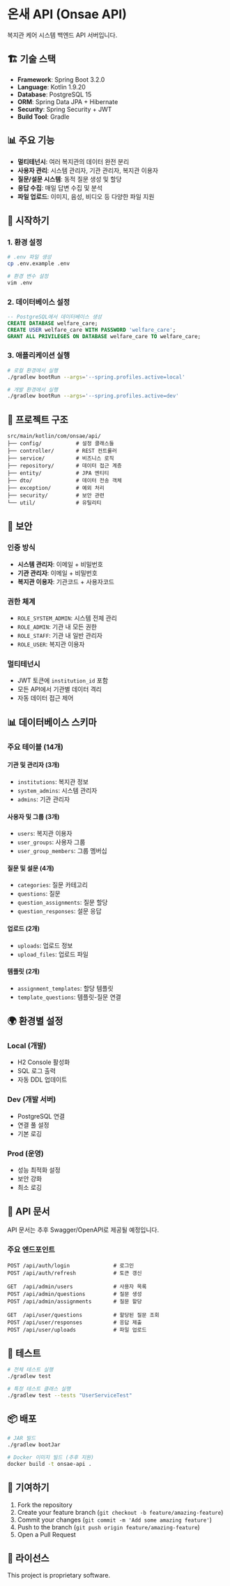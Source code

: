 # 온새 API (Onsae API)

복지관 케어 시스템 백엔드 API 서버입니다.

## 🏗️ 기술 스택

- **Framework**: Spring Boot 3.2.0
- **Language**: Kotlin 1.9.20
- **Database**: PostgreSQL 15
- **ORM**: Spring Data JPA + Hibernate
- **Security**: Spring Security + JWT
- **Build Tool**: Gradle

## 📊 주요 기능

- **멀티테넌시**: 여러 복지관의 데이터 완전 분리
- **사용자 관리**: 시스템 관리자, 기관 관리자, 복지관 이용자
- **질문/설문 시스템**: 동적 질문 생성 및 할당
- **응답 수집**: 매일 답변 수집 및 분석
- **파일 업로드**: 이미지, 음성, 비디오 등 다양한 파일 지원

## 🚀 시작하기

### 1. 환경 설정

```bash
# .env 파일 생성
cp .env.example .env

# 환경 변수 설정
vim .env
```

### 2. 데이터베이스 설정

```sql
-- PostgreSQL에서 데이터베이스 생성
CREATE DATABASE welfare_care;
CREATE USER welfare_care WITH PASSWORD 'welfare_care';
GRANT ALL PRIVILEGES ON DATABASE welfare_care TO welfare_care;
```

### 3. 애플리케이션 실행

```bash
# 로컬 환경에서 실행
./gradlew bootRun --args='--spring.profiles.active=local'

# 개발 환경에서 실행
./gradlew bootRun --args='--spring.profiles.active=dev'
```

## 📁 프로젝트 구조

```
src/main/kotlin/com/onsae/api/
├── config/           # 설정 클래스들
├── controller/       # REST 컨트롤러
├── service/          # 비즈니스 로직
├── repository/       # 데이터 접근 계층
├── entity/           # JPA 엔티티
├── dto/              # 데이터 전송 객체
├── exception/        # 예외 처리
├── security/         # 보안 관련
└── util/             # 유틸리티
```

## 🔐 보안

### 인증 방식
- **시스템 관리자**: 이메일 + 비밀번호
- **기관 관리자**: 이메일 + 비밀번호
- **복지관 이용자**: 기관코드 + 사용자코드

### 권한 체계
- `ROLE_SYSTEM_ADMIN`: 시스템 전체 관리
- `ROLE_ADMIN`: 기관 내 모든 권한
- `ROLE_STAFF`: 기관 내 일반 관리자
- `ROLE_USER`: 복지관 이용자

### 멀티테넌시
- JWT 토큰에 `institution_id` 포함
- 모든 API에서 기관별 데이터 격리
- 자동 데이터 접근 제어

## 📊 데이터베이스 스키마

### 주요 테이블 (14개)

#### 기관 및 관리자 (3개)
- `institutions`: 복지관 정보
- `system_admins`: 시스템 관리자
- `admins`: 기관 관리자

#### 사용자 및 그룹 (3개)
- `users`: 복지관 이용자
- `user_groups`: 사용자 그룹
- `user_group_members`: 그룹 멤버십

#### 질문 및 설문 (4개)
- `categories`: 질문 카테고리
- `questions`: 질문
- `question_assignments`: 질문 할당
- `question_responses`: 설문 응답

#### 업로드 (2개)
- `uploads`: 업로드 정보
- `upload_files`: 업로드 파일

#### 템플릿 (2개)
- `assignment_templates`: 할당 템플릿
- `template_questions`: 템플릿-질문 연결

## 🌍 환경별 설정

### Local (개발)
- H2 Console 활성화
- SQL 로그 출력
- 자동 DDL 업데이트

### Dev (개발 서버)
- PostgreSQL 연결
- 연결 풀 설정
- 기본 로깅

### Prod (운영)
- 성능 최적화 설정
- 보안 강화
- 최소 로깅

## 📝 API 문서

API 문서는 추후 Swagger/OpenAPI로 제공될 예정입니다.

### 주요 엔드포인트

```
POST /api/auth/login              # 로그인
POST /api/auth/refresh            # 토큰 갱신

GET  /api/admin/users             # 사용자 목록
POST /api/admin/questions         # 질문 생성
POST /api/admin/assignments       # 질문 할당

GET  /api/user/questions          # 할당된 질문 조회
POST /api/user/responses          # 응답 제출
POST /api/user/uploads            # 파일 업로드
```

## 🧪 테스트

```bash
# 전체 테스트 실행
./gradlew test

# 특정 테스트 클래스 실행
./gradlew test --tests "UserServiceTest"
```

## 📦 배포

```bash
# JAR 빌드
./gradlew bootJar

# Docker 이미지 빌드 (추후 지원)
docker build -t onsae-api .
```

## 🤝 기여하기

1. Fork the repository
2. Create your feature branch (`git checkout -b feature/amazing-feature`)
3. Commit your changes (`git commit -m 'Add some amazing feature'`)
4. Push to the branch (`git push origin feature/amazing-feature`)
5. Open a Pull Request

## 📄 라이선스

This project is proprietary software.